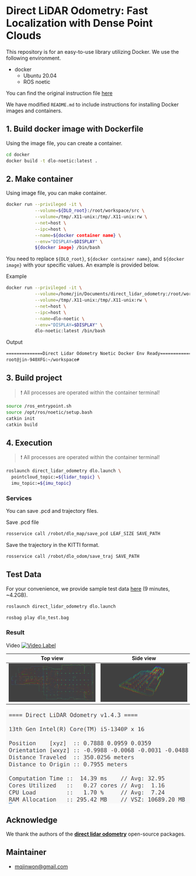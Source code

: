 # Direct LiDAR Odometry: Fast Localization with Dense Point Clouds

This repository is for an easy-to-use library utilizing Docker.
We use the following environment.

-   docker
    -   Ubuntu 20.04
    -   ROS noetic

You can find the original instruction file [here](/INSTRUCTION.md)

We have modified `README.md` to include instructions for installing Docker images and containers.

## 1. Build docker image with Dockerfile

Using the image file, you can create a container.

```bash
cd docker
docker build -t dlo-noetic:latest .
```

## 2. Make container

Using image file, you can make container.

```bash
docker run --privileged -it \
           --volume=${DLO_root}:/root/workspace/src \
           --volume=/tmp/.X11-unix:/tmp/.X11-unix:rw \
           --net=host \
           --ipc=host \
           --name=${docker container name} \
           --env="DISPLAY=$DISPLAY" \
           ${docker image} /bin/bash
```

You need to replace `${DLO_root}`, `${docker container name}`, and `${docker image}` with your specific values. An example is provided below.

Example

```bash
docker run --privileged -it \
           --volume=/home/jin/Documents/direct_lidar_odometry:/root/workspace/src \
           --volume=/tmp/.X11-unix:/tmp/.X11-unix:rw \
           --net=host \
           --ipc=host \
           --name=dlo-noetic \
           --env="DISPLAY=$DISPLAY" \
           dlo-noetic:latest /bin/bash
```

Output

```bash
==============Direct Lidar Odometry Noetic Docker Env Ready================
root@jin-940XFG:~/workspace#
```

## 3. Build project

> ❗️ All processes are operated within the container terminal!

```bash
source /ros_entrypoint.sh
source /opt/ros/noetic/setup.bash
catkin init
catkin build
```

## 4. Execution

> ❗️ All processes are operated within the container terminal!

```bash
roslaunch direct_lidar_odometry dlo.launch \
  pointcloud_topic:=${lidar_topic} \
  imu_topic:=${imu_topic}
```

### Services

You can save .pcd and trajectory files.

Save .pcd file

```bash
rosservice call /robot/dlo_map/save_pcd LEAF_SIZE SAVE_PATH
```

Save the trajectory in the KITTI format.

```bash
rosservice call /robot/dlo_odom/save_traj SAVE_PATH
```

## Test Data

For your convenience, we provide sample test data [here](https://ucla.box.com/shared/static/ziojd3auzp0zzcgwb1ucau9anh69xwv9.bag) (9 minutes, ~4.2GB).

```bash
roslaunch direct_lidar_odometry dlo.launch
```

```bash
rosbag play dlo_test.bag
```

### Result

Video
[![Video Label](https://i.ytimg.com/vi/fEiYgXSPHMs/hqdefault.jpg?sqp=-oaymwE2CNACELwBSFXyq4qpAygIARUAAIhCGAFwAcABBvABAfgB_gmAAtAFigIMCAAQARhaIFooWjAP&rs=AOn4CLD7Mr-YElZNirA2ZohOTk13Vcky9Q)](https://youtu.be/fEiYgXSPHMs)

| Top view                              | Side view                             |
| ------------------------------------- | ------------------------------------- |
| ![Alt text](doc/img/test_result1.png) | ![Alt text](doc/img/test_result2.png) |

![Alt text](doc/img/test_terminal.png)

## Acknowledge

We thank the authors of the [**direct lidar odometry**](https://github.com/vectr-ucla/direct_lidar_odometry) open-source packages.

## Maintainer

-   mqjinwon@gmail.com
